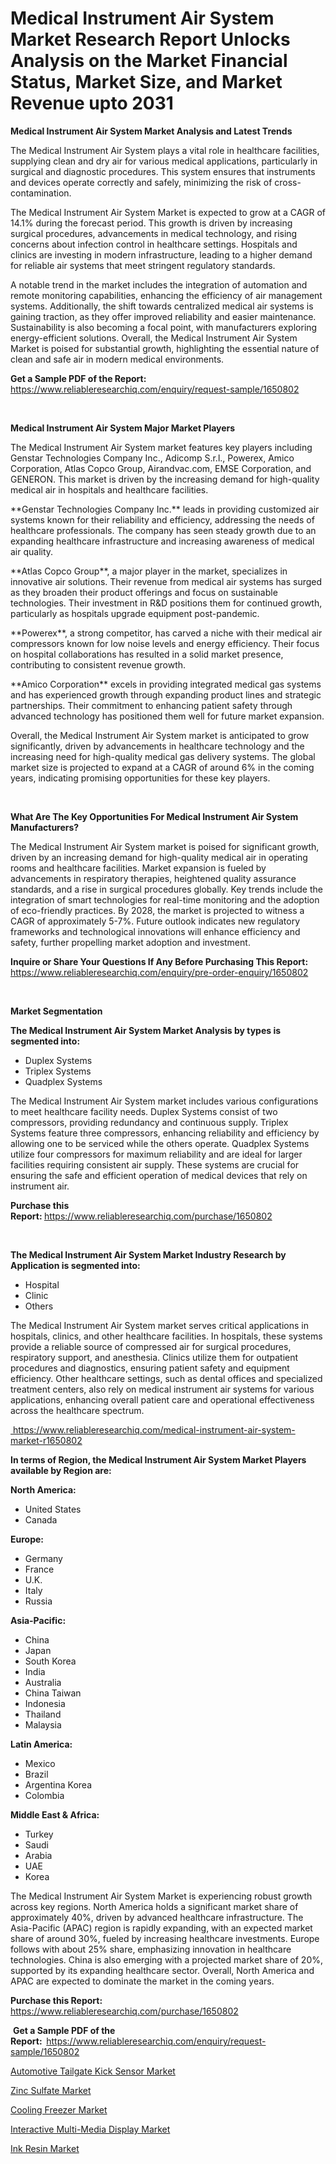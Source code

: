 <p><h1>Medical Instrument Air System Market Research Report Unlocks Analysis on the Market Financial Status, Market Size, and Market Revenue upto 2031</h1></p><p><strong>Medical Instrument Air System Market Analysis and Latest Trends</strong></p>
<p><p>The Medical Instrument Air System plays a vital role in healthcare facilities, supplying clean and dry air for various medical applications, particularly in surgical and diagnostic procedures. This system ensures that instruments and devices operate correctly and safely, minimizing the risk of cross-contamination.</p><p>The Medical Instrument Air System Market is expected to grow at a CAGR of 14.1% during the forecast period. This growth is driven by increasing surgical procedures, advancements in medical technology, and rising concerns about infection control in healthcare settings. Hospitals and clinics are investing in modern infrastructure, leading to a higher demand for reliable air systems that meet stringent regulatory standards.</p><p>A notable trend in the market includes the integration of automation and remote monitoring capabilities, enhancing the efficiency of air management systems. Additionally, the shift towards centralized medical air systems is gaining traction, as they offer improved reliability and easier maintenance. Sustainability is also becoming a focal point, with manufacturers exploring energy-efficient solutions. Overall, the Medical Instrument Air System Market is poised for substantial growth, highlighting the essential nature of clean and safe air in modern medical environments.</p></p>
<p><strong>Get a Sample PDF of the Report:&nbsp;</strong> <a href="https://www.reliableresearchiq.com/enquiry/request-sample/1650802?utm_campaign=1136&utm_medium=2&utm_source=Github&utm_content=ia&utm_term=26092024&utm_id=medical-instrument-air-system">https://www.reliableresearchiq.com/enquiry/request-sample/1650802</a></p>
<p>&nbsp;</p>
<p><strong>Medical Instrument Air System Major Market Players</strong></p>
<p><p>The Medical Instrument Air System market features key players including Genstar Technologies Company Inc., Adicomp S.r.l., Powerex, Amico Corporation, Atlas Copco Group, Airandvac.com, EMSE Corporation, and GENERON. This market is driven by the increasing demand for high-quality medical air in hospitals and healthcare facilities.</p><p>**Genstar Technologies Company Inc.** leads in providing customized air systems known for their reliability and efficiency, addressing the needs of healthcare professionals. The company has seen steady growth due to an expanding healthcare infrastructure and increasing awareness of medical air quality.</p><p>**Atlas Copco Group**, a major player in the market, specializes in innovative air solutions. Their revenue from medical air systems has surged as they broaden their product offerings and focus on sustainable technologies. Their investment in R&D positions them for continued growth, particularly as hospitals upgrade equipment post-pandemic.</p><p>**Powerex**, a strong competitor, has carved a niche with their medical air compressors known for low noise levels and energy efficiency. Their focus on hospital collaborations has resulted in a solid market presence, contributing to consistent revenue growth.</p><p>**Amico Corporation** excels in providing integrated medical gas systems and has experienced growth through expanding product lines and strategic partnerships. Their commitment to enhancing patient safety through advanced technology has positioned them well for future market expansion.</p><p>Overall, the Medical Instrument Air System market is anticipated to grow significantly, driven by advancements in healthcare technology and the increasing need for high-quality medical gas delivery systems. The global market size is projected to expand at a CAGR of around 6% in the coming years, indicating promising opportunities for these key players.</p></p>
<p>&nbsp;</p>
<p><strong>What Are The Key Opportunities For Medical Instrument Air System Manufacturers?</strong></p>
<p><p>The Medical Instrument Air System market is poised for significant growth, driven by an increasing demand for high-quality medical air in operating rooms and healthcare facilities. Market expansion is fueled by advancements in respiratory therapies, heightened quality assurance standards, and a rise in surgical procedures globally. Key trends include the integration of smart technologies for real-time monitoring and the adoption of eco-friendly practices. By 2028, the market is projected to witness a CAGR of approximately 5-7%. Future outlook indicates new regulatory frameworks and technological innovations will enhance efficiency and safety, further propelling market adoption and investment.</p></p>
<p><strong>Inquire or Share Your Questions If Any Before Purchasing This Report:</strong> <a href="https://www.reliableresearchiq.com/enquiry/pre-order-enquiry/1650802?utm_campaign=1136&utm_medium=2&utm_source=Github&utm_content=ia&utm_term=26092024&utm_id=medical-instrument-air-system">https://www.reliableresearchiq.com/enquiry/pre-order-enquiry/1650802</a></p>
<p>&nbsp;</p>
<p><strong>Market Segmentation</strong></p>
<p><strong>The Medical Instrument Air System Market Analysis by types is segmented into:</strong></p>
<p><ul><li>Duplex Systems</li><li>Triplex Systems</li><li>Quadplex Systems</li></ul></p>
<p><p>The Medical Instrument Air System market includes various configurations to meet healthcare facility needs. Duplex Systems consist of two compressors, providing redundancy and continuous supply. Triplex Systems feature three compressors, enhancing reliability and efficiency by allowing one to be serviced while the others operate. Quadplex Systems utilize four compressors for maximum reliability and are ideal for larger facilities requiring consistent air supply. These systems are crucial for ensuring the safe and efficient operation of medical devices that rely on instrument air.</p></p>
<p><strong>Purchase this Report:&nbsp;</strong><a href="https://www.reliableresearchiq.com/purchase/1650802?utm_campaign=1136&utm_medium=2&utm_source=Github&utm_content=ia&utm_term=26092024&utm_id=medical-instrument-air-system">https://www.reliableresearchiq.com/purchase/1650802</a></p>
<p>&nbsp;</p>
<p><strong>The Medical Instrument Air System Market Industry Research by Application is segmented into:</strong></p>
<p><ul><li>Hospital</li><li>Clinic</li><li>Others</li></ul></p>
<p><p>The Medical Instrument Air System market serves critical applications in hospitals, clinics, and other healthcare facilities. In hospitals, these systems provide a reliable source of compressed air for surgical procedures, respiratory support, and anesthesia. Clinics utilize them for outpatient procedures and diagnostics, ensuring patient safety and equipment efficiency. Other healthcare settings, such as dental offices and specialized treatment centers, also rely on medical instrument air systems for various applications, enhancing overall patient care and operational effectiveness across the healthcare spectrum.</p></p>
<p><a href="https://www.reliableresearchiq.com/medical-instrument-air-system-market-r1650802?utm_campaign=1136&utm_medium=2&utm_source=Github&utm_content=ia&utm_term=26092024&utm_id=medical-instrument-air-system">&nbsp;https://www.reliableresearchiq.com/medical-instrument-air-system-market-r1650802</a></p>
<p><strong>In terms of Region, the Medical Instrument Air System Market Players available by Region are:</strong></p>
<p>
    <p> <strong> North America: </strong>
        <ul>
            <li>United States</li>
            <li>Canada</li>
        </ul>
        </p> 
    <p> <strong> Europe: </strong>
        <ul>
            <li>Germany</li>
            <li>France</li>
            <li>U.K.</li>
            <li>Italy</li>
            <li>Russia</li>
        </ul>
        </p> 
    <p> <strong> Asia-Pacific: </strong>
        <ul>
            <li>China</li>
            <li>Japan</li>
            <li>South Korea</li>
            <li>India</li>
            <li>Australia</li>
            <li>China Taiwan</li>
            <li>Indonesia</li>
            <li>Thailand</li>
            <li>Malaysia</li>
        </ul>
        </p> 
    <p> <strong> Latin America: </strong>
        <ul>
            <li>Mexico</li>
            <li>Brazil</li>
            <li>Argentina Korea</li>
            <li>Colombia</li>
        </ul>
        </p> 
    <p> <strong> Middle East & Africa: </strong>
        <ul>
            <li>Turkey</li>
            <li>Saudi</li>
            <li>Arabia</li>
            <li>UAE</li>
            <li>Korea</li>
        </ul>
    </p>
    </p>
<p><p>The Medical Instrument Air System Market is experiencing robust growth across key regions. North America holds a significant market share of approximately 40%, driven by advanced healthcare infrastructure. The Asia-Pacific (APAC) region is rapidly expanding, with an expected market share of around 30%, fueled by increasing healthcare investments. Europe follows with about 25% share, emphasizing innovation in healthcare technologies. China is also emerging with a projected market share of 20%, supported by its expanding healthcare sector. Overall, North America and APAC are expected to dominate the market in the coming years.</p></p>
<p><strong>Purchase this Report: </strong><a href="https://www.reliableresearchiq.com/purchase/1650802?utm_campaign=1136&utm_medium=2&utm_source=Github&utm_content=ia&utm_term=26092024&utm_id=medical-instrument-air-system">https://www.reliableresearchiq.com/purchase/1650802</a></p>
<p>&nbsp;<strong>Get a Sample PDF of the Report:&nbsp;&nbsp;</strong><a href="https://www.reliableresearchiq.com/enquiry/request-sample/1650802?utm_campaign=1136&utm_medium=2&utm_source=Github&utm_content=ia&utm_term=26092024&utm_id=medical-instrument-air-system">https://www.reliableresearchiq.com/enquiry/request-sample/1650802</a></p>
<p><strong></strong></p>
<p><p><a href="https://github.com/KimNDobson/Market-Research-Report-List-1/blob/main/automotive-tailgate-kick-sensor-market.md?utm_campaign=1136&utm_medium=2&utm_source=Github&utm_content=ia&utm_term=26092024&utm_id=medical-instrument-air-system">Automotive Tailgate Kick Sensor Market</a></p><p><a href="https://www.linkedin.com/pulse/zinc-sulfate-market-analysis-report-global-insights-region-type-xtjaf?utm_campaign=1136&utm_medium=2&utm_source=Github&utm_content=ia&utm_term=26092024&utm_id=medical-instrument-air-system">Zinc Sulfate Market</a></p><p><a href="https://issuu.com/reportprime-2/docs/cooling-freezer-market-size-2030.pp_dd37aeba589b36?utm_campaign=1136&utm_medium=2&utm_source=Github&utm_content=ia&utm_term=26092024&utm_id=medical-instrument-air-system">Cooling Freezer Market</a></p><p><a href="https://github.com/AnamariaDemiri475/Market-Research-Report-List-1/blob/main/interactive-multi-media-display-market.md?utm_campaign=1136&utm_medium=2&utm_source=Github&utm_content=ia&utm_term=26092024&utm_id=medical-instrument-air-system">Interactive Multi-Media Display Market</a></p><p><a href="https://www.linkedin.com/pulse/emerging-opportunities-challenges-global-ink-resin-market-2024-si3tf?utm_campaign=1136&utm_medium=2&utm_source=Github&utm_content=ia&utm_term=26092024&utm_id=medical-instrument-air-system">Ink Resin Market</a></p></p>